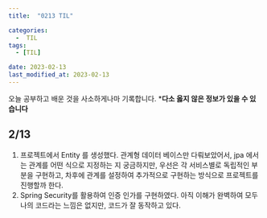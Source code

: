 ```yaml
---
title:  "0213 TIL" 

categories:
  -  TIL
tags:
  - [TIL]

date: 2023-02-13
last_modified_at: 2023-02-13
---
```


오늘 공부하고 배운 것을 사소하게나마 기록합니다. 
***다소 옳지 않은 정보가 있을 수 있습니다**

## 2/13

1. 프로젝트에서 Entity 를 생성했다. 관계형 데이터 베이스만 다뤄보았어서, jpa 에서는 관계를 어떤 식으로 지정하는 지 궁금하지만, 우선은 각 서비스별로 독립적인 부분을 구현하고, 차후에 관계를 설정하여 추가적으로 구현하는 방식으로 프로젝트를 진행할까 한다. 
2. Spring Security를 활용하여 인증 인가를 구현하였다. 아직 이해가 완벽하여 모두 나의 코드라는 느낌은 없지만, 코드가 잘 동작하고 있다.